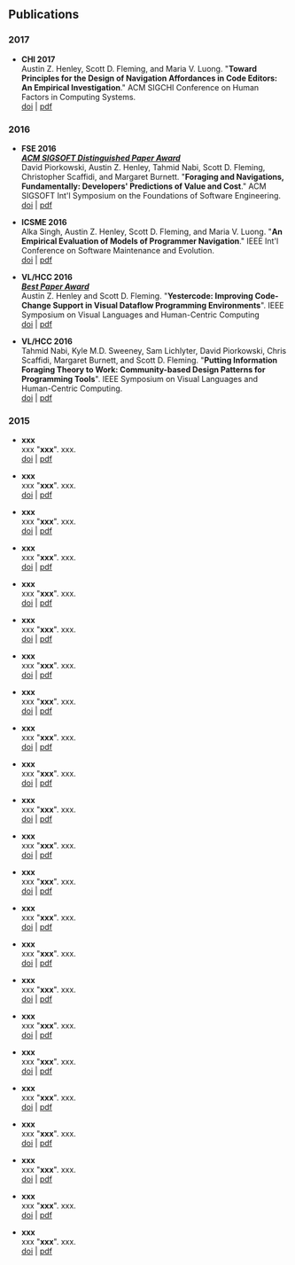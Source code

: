 
## Publications

### 2017

* **CHI 2017**  
Austin Z. Henley, Scott D. Fleming, and Maria V. Luong.
"**Toward Principles for the Design of Navigation Affordances in Code Editors: An Empirical Investigation**."
ACM SIGCHI Conference on Human Factors in Computing Systems.  
[doi](http://dx.doi.org/10.1145/3025453.3025645) | [pdf](http://dl.acm.org/authorize?N37820)

### 2016

* **FSE 2016  
_[ACM SIGSOFT Distinguished Paper Award](https://www.cs.ucdavis.edu/fse2016/#innovations)_**  
David Piorkowski, Austin Z. Henley, Tahmid Nabi, Scott D. Fleming, Christopher Scaffidi, and Margaret Burnett.
"**Foraging and Navigations, Fundamentally: Developers' Predictions of Value and Cost**."
ACM SIGSOFT Int'l Symposium on the Foundations of Software Engineering.  
[doi](http://dx.doi.org/10.1145/2950290.2950302) | [pdf](http://dl.acm.org/authorize?N27514)

* **ICSME 2016**  
Alka Singh, Austin Z. Henley, Scott D. Fleming, and Maria V. Luong.
"**An Empirical Evaluation of Models of Programmer Navigation**."
IEEE Int'l Conference on Software Maintenance and Evolution.  
[doi](http://dx.doi.org/10.1109/ICSME.2016.84) | [pdf](http://www.cs.memphis.edu/~sdf/publications/Singh_et_al_ICSME_2016.pdf)

* **VL/HCC 2016  
_[Best Paper Award](https://sites.google.com/site/vlhcc2016/best-paper-award-and-honourable-mention)_**  
Austin Z. Henley and Scott D. Fleming.
"**Yestercode: Improving Code-Change Support in Visual Dataflow Programming Environments**".
IEEE Symposium on Visual Languages and Human-Centric Computing  
[doi](http://dx.doi.org/10.1109/VLHCC.2016.7739672) | [pdf](http://www.cs.memphis.edu/~sdf/publications/Henley_and_Fleming_VLHCC_2016.pdf)

* **VL/HCC 2016**  
Tahmid Nabi, Kyle M.D. Sweeney, Sam Lichlyter, David Piorkowski, Chris Scaffidi, Margaret Burnett, and Scott D. Fleming.
"**Putting Information Foraging Theory to Work: Community-based Design Patterns for Programming Tools**".
IEEE Symposium on Visual Languages and Human-Centric Computing.  
[doi](http://dx.doi.org/10.1109/VLHCC.2016.7739675) | [pdf](http://www.cs.memphis.edu/~sdf/publications/Nabi_et_al_VLHCC_2016.pdf)

### 2015

* **xxx**  
xxx
"**xxx**".
xxx.  
[doi](xxx) | [pdf](xxx)

* **xxx**  
xxx
"**xxx**".
xxx.  
[doi](xxx) | [pdf](xxx)

* **xxx**  
xxx
"**xxx**".
xxx.  
[doi](xxx) | [pdf](xxx)

* **xxx**  
xxx
"**xxx**".
xxx.  
[doi](xxx) | [pdf](xxx)

* **xxx**  
xxx
"**xxx**".
xxx.  
[doi](xxx) | [pdf](xxx)

* **xxx**  
xxx
"**xxx**".
xxx.  
[doi](xxx) | [pdf](xxx)

* **xxx**  
xxx
"**xxx**".
xxx.  
[doi](xxx) | [pdf](xxx)

* **xxx**  
xxx
"**xxx**".
xxx.  
[doi](xxx) | [pdf](xxx)

* **xxx**  
xxx
"**xxx**".
xxx.  
[doi](xxx) | [pdf](xxx)

* **xxx**  
xxx
"**xxx**".
xxx.  
[doi](xxx) | [pdf](xxx)

* **xxx**  
xxx
"**xxx**".
xxx.  
[doi](xxx) | [pdf](xxx)

* **xxx**  
xxx
"**xxx**".
xxx.  
[doi](xxx) | [pdf](xxx)

* **xxx**  
xxx
"**xxx**".
xxx.  
[doi](xxx) | [pdf](xxx)

* **xxx**  
xxx
"**xxx**".
xxx.  
[doi](xxx) | [pdf](xxx)

* **xxx**  
xxx
"**xxx**".
xxx.  
[doi](xxx) | [pdf](xxx)

* **xxx**  
xxx
"**xxx**".
xxx.  
[doi](xxx) | [pdf](xxx)

* **xxx**  
xxx
"**xxx**".
xxx.  
[doi](xxx) | [pdf](xxx)

* **xxx**  
xxx
"**xxx**".
xxx.  
[doi](xxx) | [pdf](xxx)

* **xxx**  
xxx
"**xxx**".
xxx.  
[doi](xxx) | [pdf](xxx)

* **xxx**  
xxx
"**xxx**".
xxx.  
[doi](xxx) | [pdf](xxx)

* **xxx**  
xxx
"**xxx**".
xxx.  
[doi](xxx) | [pdf](xxx)

* **xxx**  
xxx
"**xxx**".
xxx.  
[doi](xxx) | [pdf](xxx)

* **xxx**  
xxx
"**xxx**".
xxx.  
[doi](xxx) | [pdf](xxx)

